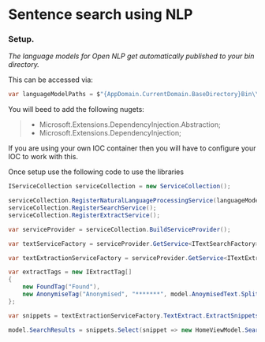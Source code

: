 # Sentence search using NLP

### Setup.

*The language models for Open NLP get automatically published to your bin directory.* 

This can be accessed via: 

```C# 
var languageModelPaths = $"{AppDomain.CurrentDomain.BaseDirectory}Bin\\Resource\\Models"; 
```

You will beed to add the following nugets:

> * Microsoft.Extensions.DependencyInjection.Abstraction;
> * Microsoft.Extensions.DependencyInjection;

If you are using your own IOC container then you will have to configure your IOC to work with this.

Once setup use the following code to use the libraries

```C#
IServiceCollection serviceCollection = new ServiceCollection();

serviceCollection.RegisterNaturalLanguageProcessingService(languageModelPaths);
serviceCollection.RegisterSearchService();
serviceCollection.RegisterExtractService();

var serviceProvider = serviceCollection.BuildServiceProvider();

var textServiceFactory = serviceProvider.GetService<ITextSearchFactory>();

var textExtractionServiceFactory = serviceProvider.GetService<ITextExtractFactory>();

var extractTags = new IExtractTag[]
{
    new FoundTag("Found"),
    new AnonymiseTag("Anonymised", "*******", model.AnoymisedText.Split(','), textServiceFactory.TextService)
};

var snippets = textExtractionServiceFactory.TextExtract.ExtractSnippets(model.DocumentText, model.SearchText, extractTags);

model.SearchResults = snippets.Select(snippet => new HomeViewModel.SearchViewModel {Rank = snippet.Rank, Text = snippet.Text}).ToArray();
```
